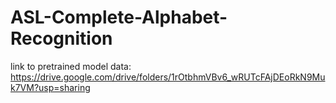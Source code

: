# ASL-Complete-Alphabet-Recognition

link to pretrained model data: https://drive.google.com/drive/folders/1rOtbhmVBv6_wRUTcFAjDEoRkN9Muk7VM?usp=sharing
